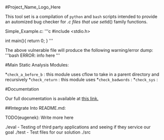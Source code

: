 #Project_Name_Logo_Here

This tool set is a compilation of `python` and `bash` scripts intended to provide an automized bug checker for *.c files that use set*id() family functions.

Simple_Example.c:
'''c
#include <stdio.h>

int main(){
	return 0;
}
'''

The above vulnerable file will produce the following warning/error dump:
'''bash
ERROR: info here
''' 

#Main Static Analysis Modules:

*`check_a_before_b` : this module uses cflow to take in a parent directory and recursively
*`check_return` : this module uses
*`check_badwords` : 
*`check_sys` :  

#Documentation

Our full documentation is available at [this link.](KIERK_WRITE_UP.odt)

##Integrate Into README.md:

TODO(eugenek): Write more here

./eval - Testing of third party applications and seeing if they service our goal
./test - Test files for our solution
./src
    
